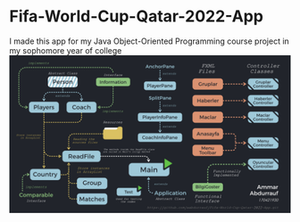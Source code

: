 # Fifa-World-Cup-Qatar-2022-App
I made this app for my Java Object-Oriented Programming course project in my sophomore year of college
![alt text](https://github.com/aabdurrauf/Fifa-World-Cup-Qatar-2022-App/blob/master/class%20diagram.jpg?raw=true)
